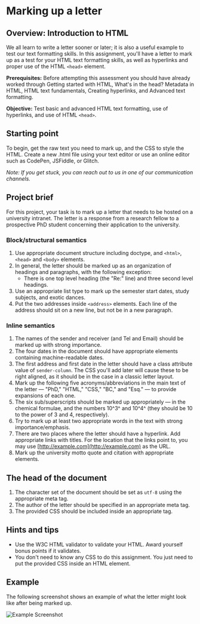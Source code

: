 # Marking up a letter

## Overview: Introduction to HTML

We all learn to write a letter sooner or later; it is also a useful example to test our text formatting skills. In this assignment, you'll have a letter to mark up as a test for your HTML text formatting skills, as well as hyperlinks and proper use of the HTML `<head>` element.

**Prerequisites:** Before attempting this assessment you should have already worked through Getting started with HTML, What's in the head? Metadata in HTML, HTML text fundamentals, Creating hyperlinks, and Advanced text formatting.

**Objective:** Test basic and advanced HTML text formatting, use of hyperlinks, and use of HTML `<head>`.

## Starting point

To begin, get the raw text you need to mark up, and the CSS to style the HTML. Create a new .html file using your text editor or use an online editor such as CodePen, JSFiddle, or Glitch.

*Note: If you get stuck, you can reach out to us in one of our communication channels.*

## Project brief

For this project, your task is to mark up a letter that needs to be hosted on a university intranet. The letter is a response from a research fellow to a prospective PhD student concerning their application to the university.

### Block/structural semantics

1. Use appropriate document structure including doctype, and `<html>`, `<head>` and `<body>` elements.
2. In general, the letter should be marked up as an organization of headings and paragraphs, with the following exception:
    - There is one top level heading (the "Re:" line) and three second level headings.
3. Use an appropriate list type to mark up the semester start dates, study subjects, and exotic dances.
4. Put the two addresses inside `<address>` elements. Each line of the address should sit on a new line, but not be in a new paragraph.

### Inline semantics

1. The names of the sender and receiver (and Tel and Email) should be marked up with strong importance.
2. The four dates in the document should have appropriate elements containing machine-readable dates.
3. The first address and first date in the letter should have a class attribute value of `sender-column`. The CSS you'll add later will cause these to be right aligned, as it should be in the case in a classic letter layout.
4. Mark up the following five acronyms/abbreviations in the main text of the letter — "PhD," "HTML," "CSS," "BC," and "Esq." — to provide expansions of each one.
5. The six sub/superscripts should be marked up appropriately — in the chemical formulae, and the numbers 10^3^ and 10^4^ (they should be 10 to the power of 3 and 4, respectively).
6. Try to mark up at least two appropriate words in the text with strong importance/emphasis.
7. There are two places where the letter should have a hyperlink. Add appropriate links with titles. For the location that the links point to, you may use [http://example.com](http://example.com) as the URL.
8. Mark up the university motto quote and citation with appropriate elements.

## The head of the document

1. The character set of the document should be set as `utf-8` using the appropriate meta tag.
2. The author of the letter should be specified in an appropriate meta tag.
3. The provided CSS should be included inside an appropriate tag.

## Hints and tips

- Use the W3C HTML validator to validate your HTML. Award yourself bonus points if it validates.
- You don't need to know any CSS to do this assignment. You just need to put the provided CSS inside an HTML element.

## Example

The following screenshot shows an example of what the letter might look like after being marked up.

![Example Screenshot](example-screenshot.png)
